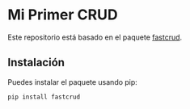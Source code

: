 # Mi Primer CRUD 
Este repositorio está basado en el paquete [fastcrud](https://github.com/igorbenav/fastcrud). 

## Instalación

Puedes instalar el paquete usando pip:

```bash
pip install fastcrud
